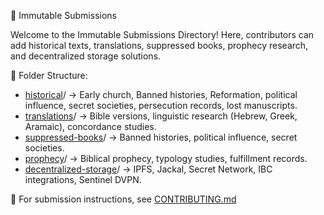  📜 Immutable Submissions

Welcome to the Immutable Submissions Directory! Here, contributors can add historical texts, translations, suppressed books, prophecy research, and decentralized storage solutions.

 📂 Folder Structure:
- [historical](https://github.com/THookz/Immutable/tree/main/submissions/historical)/ → Early church, Banned histories, Reformation, political influence, secret societies, persecution records, lost manuscripts. 
- [translations](https://github.com/THookz/Immutable/tree/main/submissions/translations)/ → Bible versions, linguistic research (Hebrew, Greek, Aramaic), concordance studies.
- [suppressed-books](https://github.com/THookz/Immutable/tree/main/submissions/suppressed-books)/ → Banned histories, political influence, secret societies.
- [prophecy](https://github.com/THookz/Immutable/tree/main/submissions/prophecy)/ → Biblical prophecy, typology studies, fulfillment records.
- [decentralized-storage](https://github.com/THookz/Immutable/tree/main/submissions/decentralized-storage)/ → IPFS, Jackal, Secret Network, IBC integrations, Sentinel DVPN.

📜 For submission instructions, see [CONTRIBUTING.md](../CONTRIBUTING.md)
